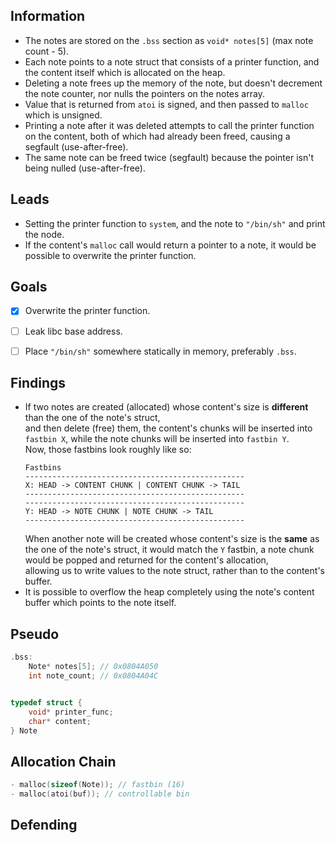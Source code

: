 ## Information
- The notes are stored on the `.bss` section as `void* notes[5]` (max note count - 5).
- Each note points to a note struct that consists of a printer function, and the content itself which is allocated on the heap.
- Deleting a note frees up the memory of the note, but doesn't decrement the note counter, nor nulls the pointers on the notes array.
- Value that is returned from `atoi` is signed, and then passed to `malloc` which is unsigned.
- Printing a note after it was deleted attempts to call the printer function on the content, both of which had already been freed, causing a segfault (use-after-free).
- The same note can be freed twice (segfault) because the pointer isn't being nulled (use-after-free).


## Leads
- Setting the printer function to `system`, and the note to `"/bin/sh"` and print the node.
- If the content's `malloc` call would return a pointer to a note, it would be possible to overwrite the printer function.


## Goals
- [x] Overwrite the printer function.
- [ ] Leak libc base address.
- [ ] Place `"/bin/sh"` somewhere statically in memory, preferably `.bss`.


## Findings
- If two notes are created (allocated) whose content's size is **different** than the one of the note's struct,  
  and then delete (free) them, the content's chunks will be inserted into `fastbin X`, while the note chunks will be inserted into `fastbin Y`.  
  Now, those fastbins look roughly like so:
  ```
  Fastbins
  -------------------------------------------------
  X: HEAD -> CONTENT CHUNK | CONTENT CHUNK -> TAIL
  -------------------------------------------------
  -------------------------------------------------
  Y: HEAD -> NOTE CHUNK | NOTE CHUNK -> TAIL
  -------------------------------------------------
  ```
  When another note will be created whose content's size is the **same** as the one of the note's struct,
  it would match the `Y` fastbin, a note chunk would be popped and returned for the content's allocation,  
  allowing us to write values to the note struct, rather than to the content's buffer.
- It is possible to overflow the heap completely using the note's content buffer which points to the note itself.



## Pseudo
```c
.bss:
	Note* notes[5]; // 0x0804A050
	int note_count; // 0x0804A04C


typedef struct {
	void* printer_func;
	char* content;
} Note
```


## Allocation Chain
```c
- malloc(sizeof(Note)); // fastbin (16)
- malloc(atoi(buf)); // controllable bin
```


## Defending
